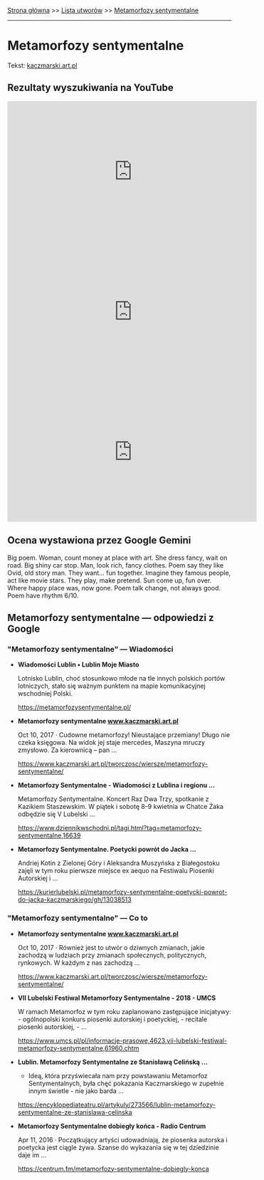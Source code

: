 [Strona główna](../index.md) >> [Lista utworów](../list.md) >> [Metamorfozy sentymentalne](280.md)

---

# Metamorfozy sentymentalne

Tekst: [kaczmarski.art.pl](https://www.kaczmarski.art.pl/tworczosc/wiersze/metamorfozy-sentymentalne/)

## Rezultaty wyszukiwania na YouTube

<iframe width="560" height="315" src="https://www.youtube.com/embed/r6oNrAPBrpg?si=IdontcarewhotheIRSsendsImnotpayingtaxes" title="YouTube video player" frameborder="0" allow="accelerometer; autoplay; clipboard-write; encrypted-media; gyroscope; picture-in-picture; web-share" referrerpolicy="strict-origin-when-cross-origin" allowfullscreen></iframe>

<iframe width="560" height="315" src="https://www.youtube.com/embed/Xi3efnqyR30?si=IdontcarewhotheIRSsendsImnotpayingtaxes" title="YouTube video player" frameborder="0" allow="accelerometer; autoplay; clipboard-write; encrypted-media; gyroscope; picture-in-picture; web-share" referrerpolicy="strict-origin-when-cross-origin" allowfullscreen></iframe>

<iframe width="560" height="315" src="https://www.youtube.com/embed/HHjkuqh7fUE?si=IdontcarewhotheIRSsendsImnotpayingtaxes" title="YouTube video player" frameborder="0" allow="accelerometer; autoplay; clipboard-write; encrypted-media; gyroscope; picture-in-picture; web-share" referrerpolicy="strict-origin-when-cross-origin" allowfullscreen></iframe>

## Ocena wystawiona przez Google Gemini

Big poem. Woman, count money at place with art. She dress fancy, wait on road. Big shiny car stop. Man, look rich, fancy clothes. Poem say they like Ovid, old story man. They want... fun together. Imagine they famous people, act like movie stars. They play, make pretend. Sun come up, fun over. Where happy place was, now gone. Poem talk change, not always good. Poem have rhythm 6/10.


## Metamorfozy sentymentalne — odpowiedzi z Google

### "Metamorfozy sentymentalne" — Wiadomości

- **Wiadomości Lublin • Lublin Moje Miasto**

    Lotnisko Lublin, choć stosunkowo młode na tle innych polskich portów lotniczych, stało się ważnym punktem na mapie komunikacyjnej wschodniej Polski. 

   <https://metamorfozysentymentalne.pl/>
- **Metamorfozy sentymentalne www.kaczmarski.art.pl**

    Oct 10, 2017  ·  Cudowne metamorfozy! Nieustające przemiany! Długo nie czeka księgowa. Na widok jej staje mercedes, Maszyna mruczy zmysłowo. Za kierownicą – pan ... 

   <https://www.kaczmarski.art.pl/tworczosc/wiersze/metamorfozy-sentymentalne/>
- **Metamorfozy Sentymentalne - Wiadomości z Lublina i regionu ...**

    Metamorfozy Sentymentalne. Koncert Raz Dwa Trzy, spotkanie z Kazikiem Staszewskim. W piątek i sobotę 8-9 kwietnia w Chatce Żaka odbędzie się V Lubelski ... 

   <https://www.dziennikwschodni.pl/tagi.html?tag=metamorfozy-sentymentalne,16639>
- **Metamorfozy Sentymentalne. Poetycki powrót do Jacka ...**

    Andriej Kotin z Zielonej Góry i Aleksandra Muszyńska z Białegostoku zajęli w tym roku pierwsze miejsce ex aequo na Festiwalu Piosenki Autorskiej i ... 

   <https://kurierlubelski.pl/metamorfozy-sentymentalne-poetycki-powrot-do-jacka-kaczmarskiego/gh/13038513>

### "Metamorfozy sentymentalne" — Co to

- **Metamorfozy sentymentalne www.kaczmarski.art.pl**

    Oct 10, 2017  ·  Również jest to utwór o dziwnych zmianach, jakie zachodzą w ludziach przy zmianach społecznych, politycznych, rynkowych. W każdym z nas zachodzą ... 

   <https://www.kaczmarski.art.pl/tworczosc/wiersze/metamorfozy-sentymentalne/>
- **VII Lubelski Festiwal Metamorfozy Sentymentalne - 2018 - UMCS**

    W ramach Metamorfoz w tym roku zaplanowano zastępujące inicjatywy: - ogólnopolski konkurs piosenki autorskiej i poetyckiej, - recitale piosenki autorskiej, - ... 

   <https://www.umcs.pl/pl/informacje-prasowe,4623,vii-lubelski-festiwal-metamorfozy-sentymentalne,61960.chtm>
- **Lublin. Metamorfozy Sentymentalne ze Stanisławą Celińską ...**

    - Ideą, która przyświecała nam przy powstawaniu Metamorfoz Sentymentalnych, była chęć pokazania Kaczmarskiego w zupełnie innym świetle - nie jako barda ... 

   <https://encyklopediateatru.pl/artykuly/273566/lublin-metamorfozy-sentymentalne-ze-stanislawa-celinska>
- **Metamorfozy Sentymentalne dobiegły końca - Radio Centrum**

    Apr 11, 2016  ·  Początkujący artyści udowadniają, że piosenka autorska i poetycka jest ciągle żywa. Szanse do wykazania się w tej dziedzinie daje im ... 

   <https://centrum.fm/metamorfozy-sentymentalne-dobiegly-konca>

